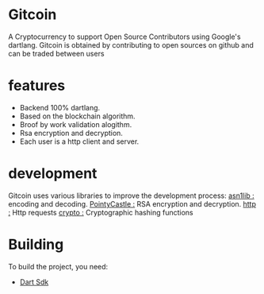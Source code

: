 # Gitcoin

A Cryptocurrency to support Open Source Contributors using Google's dartlang.
Gitcoin is obtained by contributing to open sources on github and can be traded
between users


# features
- Backend 100% dartlang.
- Based on the blockchain algorithm.
- Broof by work validation alogithm.
- Rsa encryption and decryption.
- Each user is a http client and server.


# development
Gitcoin uses various libraries to improve the development process:
[asn1lib :](https://pub.dev/packages/asn1lib) encoding and decoding.
[PointyCastle :](https://github.com/PointyCastle/pointycastle) RSA encryption and decryption.
[http :](https://pub.dev/packages/http) Http requests 
[crypto :](https://pub.dev/packages/crypto) Cryptographic hashing functions

# Building
To build the project, you need:
- [Dart Sdk](https://dart.dev/get-dart)
